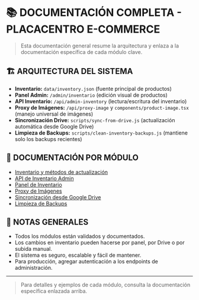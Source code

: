 # 📚 DOCUMENTACIÓN COMPLETA - PLACACENTRO E-COMMERCE

> Esta documentación general resume la arquitectura y enlaza a la documentación específica de cada módulo clave.

## 🏗️ ARQUITECTURA DEL SISTEMA

- **Inventario:** `data/inventory.json` (fuente principal de productos)
- **Panel Admin:** `/admin/inventario` (edición visual de productos)
- **API Inventario:** `/api/admin-inventory` (lectura/escritura del inventario)
- **Proxy de Imágenes:** `/api/proxy-image` y `components/product-image.tsx` (manejo universal de imágenes)
- **Sincronización Drive:** `scripts/sync-from-drive.js` (actualización automática desde Google Drive)
- **Limpieza de Backups:** `scripts/clean-inventory-backups.js` (mantiene solo los backups recientes)

## 📄 DOCUMENTACIÓN POR MÓDULO

- [Inventario y métodos de actualización](./GUIA_INVENTARIOS.md)
- [API de Inventario Admin](./API_ADMIN_INVENTORY.md)
- [Panel de Inventario](./PANEL_INVENTARIO.md)
- [Proxy de Imágenes](./PROXY_IMAGENES.md)
- [Sincronización desde Google Drive](./SYNC_INVENTARIO_DRIVE.md)
- [Limpieza de Backups](./LIMPIEZA_BACKUPS.md)

## 📝 NOTAS GENERALES

- Todos los módulos están validados y documentados.
- Los cambios en inventario pueden hacerse por panel, por Drive o por subida manual.
- El sistema es seguro, escalable y fácil de mantener.
- Para producción, agregar autenticación a los endpoints de administración.

---

> Para detalles y ejemplos de cada módulo, consulta la documentación específica enlazada arriba.
